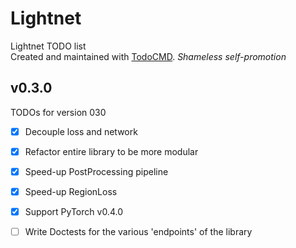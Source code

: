 # Lightnet
Lightnet TODO list  
Created and maintained with [TodoCMD](https://github.com/0phoff/TodoCMD). _Shameless self-promotion_

## v0.3.0
TODOs for version 030
  - [X] Decouple loss and network
  - [X] Refactor entire library to be more modular
  - [X] Speed-up PostProcessing pipeline
  - [X] Speed-up RegionLoss
  - [X] Support PyTorch v0.4.0
  - [ ] Write Doctests for the various 'endpoints' of the library

